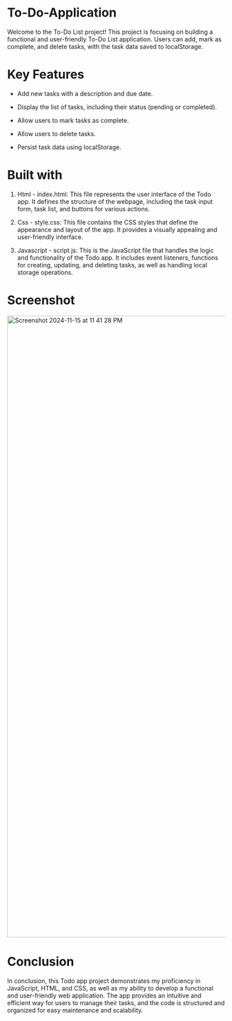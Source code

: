 # To-Do-Application

Welcome to the To-Do List project! This project is focusing on building a functional and user-friendly To-Do List application. Users can add, mark as complete, and delete tasks, with the task data saved to localStorage. 

# Key Features

- Add new tasks with a description and due date. 

- Display the list of tasks, including their status (pending or completed).

- Allow users to mark tasks as complete.

- Allow users to delete tasks.

- Persist task data using localStorage.



# Built with

1. Html - index.html: This file represents the user interface of the Todo app. It defines the structure of the webpage, including the task input form, task list, and buttons for various actions.

2. Css - style.css: This file contains the CSS styles that define the appearance and layout of the app. It provides a visually appealing and user-friendly interface.

3. Javascript - script.js: This is the JavaScript file that handles the logic and functionality of the Todo app. It includes event listeners, functions for creating, updating, and deleting tasks, as well as handling local storage operations.



# Screenshot

<img width="1440" alt="Screenshot 2024-11-15 at 11 41 28 PM" src="https://github.com/user-attachments/assets/c8f0ee6e-da6f-4768-8316-5723abab33e9">


# Conclusion


In conclusion, this Todo app project demonstrates my proficiency in JavaScript, HTML, and CSS, as well as my ability to develop a functional and user-friendly web application. The app provides an intuitive and efficient way for users to manage their tasks, and the code is structured and organized for easy maintenance and scalability.


